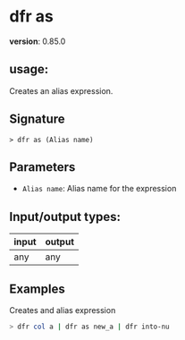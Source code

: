 # dfr as

**version**: 0.85.0

## **usage**:

Creates an alias expression.

## Signature

`> dfr as (Alias name)`

## Parameters

- `Alias name`: Alias name for the expression

## Input/output types:

| input | output |
| ----- | ------ |
| any   | any    |

## Examples

Creates and alias expression

```bash
> dfr col a | dfr as new_a | dfr into-nu
```
